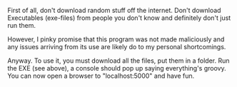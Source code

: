 First of all, don't download random stuff off the internet. Don't download Executables (exe-files) from people you don't know and definitely don't just run them.

However, I pinky promise that this program was not made maliciously and any issues arriving from its use are likely do to my personal shortcomings.

Anyway. To use it, you must download all the files, put them in a folder. Run the EXE (see above), a console should pop up saying everything's groovy. You can now open a browser to "localhost:5000" and have fun.
